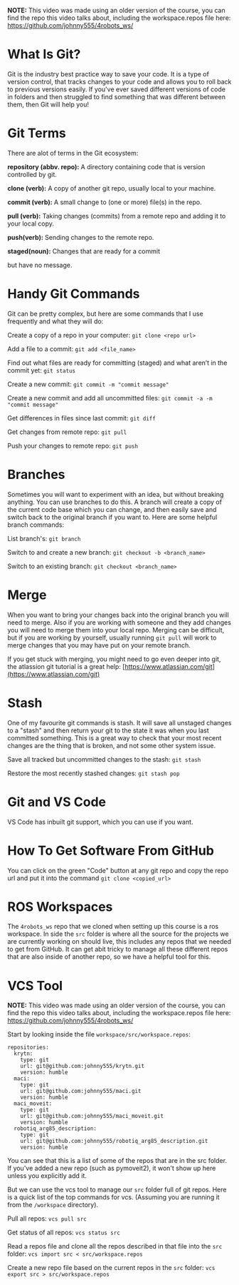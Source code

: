 
**NOTE:** This video was made using an older version of the course, you can find the repo this video talks about, including the workspace.repos file here: 
https://github.com/johnny555/4robots_ws/

# What Is Git?

Git is the industry best practice way to save your code. It is a type of version control, that tracks changes to your code and allows you to roll back to previous versions easily. If you've ever saved different versions of code in folders and then struggled to find something that was different between them, then Git will help you!

# Git Terms

There are alot of terms in the Git ecosystem:

**repository (abbv. repo):** A directory containing code that is version controlled by git.

**clone (verb):** A copy of another git repo, usually local to your machine.

**commit (verb):** A small change to (one or more) file(s) in the repo.

**pull (verb):** Taking changes (commits) from a remote repo and adding it to your local copy.

**push(verb):** Sending changes to the remote repo.

**staged(noun):** Changes that are ready for a commit

but have no message.

# Handy Git Commands

Git can be pretty complex, but here are some commands that I use frequently and what they will do:

Create a copy of a repo in your computer: `git clone <repo url>`

Add a file to a commit: `git add <file_name>`

Find out what files are ready for committing (staged) and what aren’t in the commit yet: `git status`

Create a new commit: `git commit -m "commit message"`

Create a new commit and add all uncommitted files: `git commit -a -m "commit message"`

Get differences in files since last commit: `git diff`

Get changes from remote repo: `git pull`

Push your changes to remote repo: `git push`

# Branches

Sometimes you will want to experiment with an idea, but without breaking anything. You can use branches to do this. A branch will create a copy of the current code base which you can change, and then easily save and switch back to the original branch if you want to. Here are some helpful branch commands:

List branch's: `git branch`

Switch to and create a new branch: `git checkout -b <branch_name>`

Switch to an existing branch: `git checkout <branch_name>`

# Merge

When you want to bring your changes back into the original branch you will need to merge. Also if you are working with someone and they add changes you will need to merge them into your local repo. Merging can be difficult, but if you are working by yourself, usually running `git pull` will work to merge changes that you may have put on your remote branch.

If you get stuck with merging, you might need to go even deeper into git, the atlassion git tutorial is a great help: [https://www.atlassian.com/git](https://www.atlassian.com/git)

# Stash

One of my favourite git commands is stash. It will save all unstaged changes to a "stash" and then return your git to the state it was when you last committed something. This is a great way to check that your most recent changes are the thing that is broken, and not some other system issue.

Save all tracked but uncommitted changes to the stash: `git stash`

Restore the most recently stashed changes: `git stash pop`

# Git and VS Code

VS Code has inbuilt git support, which you can use if you want.

# How To Get Software From GitHub

You can click on the green "Code" button at any git repo and copy the repo url and put it into the command `git clone <copied_url>`

# ROS Workspaces

The `4robots_ws` repo that we cloned when setting up this course is a ros workspace. In side the `src` folder is where all the source for the projects we are currently working on should live, this includes any repos that we needed to get from GitHub. It can get abit tricky to manage all these different repos that are also inside of another repo, so we have a helpful tool for this.

# VCS Tool

**NOTE:** This video was made using an older version of the course, you can find the repo this video talks about, including the workspace.repos file here: 
https://github.com/johnny555/4robots_ws/

Start by looking inside the file `workspace/src/workspace.repos`:

```
repositories:
  krytn:
    type: git
    url: git@github.com:johnny555/krytn.git
    version: humble
  maci:
    type: git
    url: git@github.com:johnny555/maci.git
    version: humble
  maci_moveit:
    type: git
    url: git@github.com:johnny555/maci_moveit.git
    version: humble
  robotiq_arg85_description:
    type: git
    url: git@github.com:johnny555/robotiq_arg85_description.git
    version: humble
```

You can see that this is a list of some of the repos that are in the src folder. If you've added a new repo (such as pymoveit2), it won't show up here unless you explicitly add it.

But we can use the vcs tool to manage our `src` folder full of git repos. Here is a quick list of the top commands for vcs. (Assuming you are running it from the `/workspace` directory).

Pull all repos: `vcs pull src`

Get status of all repos: `vcs status src`

Read a repos file and clone all the repos described in that file into the `src` folder: `vcs import src < src/workspace.repos`

Create a new repo file based on the current repos in the `src` folder: `vcs export src > src/workspace.repos`

